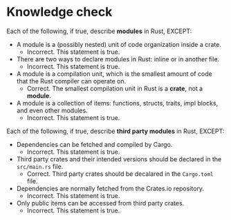 # Knowledge check

Each of the following, if true, describe **modules** in Rust, EXCEPT:

- A module is a (possibly nested) unit of code organization inside a crate.
  - Incorrect. This statement is true.
- There are two ways to declare modules in Rust: inline or in another file.
  - Incorrect. This statement is true.
- A module is a compilation unit, which is the smallest amount of code that the Rust compiler can operate on.
  - Correct. The smallest compilation unit in Rust is a **crate**, not a **module**.
- A module is a collection of items: functions, structs, traits, impl blocks, and even other modules.
  - Incorrect. This statement is true.


Each of the following, if true, describe **third party modules** in Rust, EXCEPT:

- Dependencies can be fetched and compiled by Cargo.
  - Incorrect. This statement is true.
- Third party crates and their intended versions should be declared in the `src/main.rs` file.
  - Correct. Third party crates should be decalared in the `Cargo.toml` file.
- Dependencies are normally fetched from the Crates.io repository.
  - Incorrect. This statement is true.
- Only public items can be accessed from third party crates.
  - Incorrect. This statement is true.

